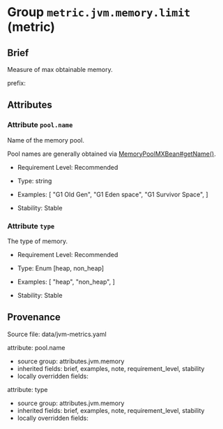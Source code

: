 # Group `metric.jvm.memory.limit` (metric)

## Brief

Measure of max obtainable memory.

prefix: 

## Attributes


### Attribute `pool.name`

Name of the memory pool.


Pool names are generally obtained via [MemoryPoolMXBean#getName()](https://docs.oracle.com/en/java/javase/11/docs/api/java.management/java/lang/management/MemoryPoolMXBean.html#getName()).

- Requirement Level: Recommended

- Type: string
- Examples: [
    "G1 Old Gen",
    "G1 Eden space",
    "G1 Survivor Space",
]

- Stability: Stable


### Attribute `type`

The type of memory.


- Requirement Level: Recommended

- Type: Enum [heap, non_heap]
- Examples: [
    "heap",
    "non_heap",
]

- Stability: Stable



## Provenance

Source file: data/jvm-metrics.yaml

attribute: pool.name
  - source group: attributes.jvm.memory
  - inherited fields: brief, examples, note, requirement_level, stability
  - locally overridden fields: 

attribute: type
  - source group: attributes.jvm.memory
  - inherited fields: brief, examples, note, requirement_level, stability
  - locally overridden fields: 

